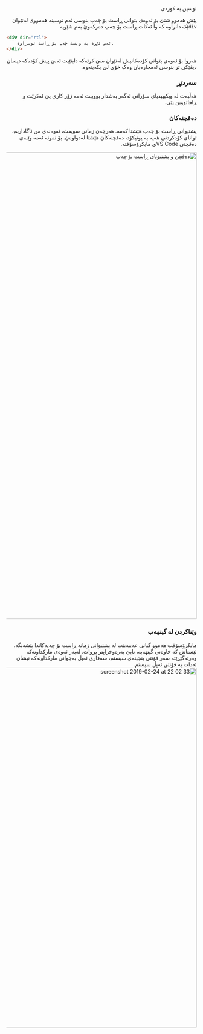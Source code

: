 <div dir="rtl">
نوسین بە کوردی

پێش هەموو شتێ بۆ ئەوەی بتوانی ڕاست بۆ چەپ بنوسی ئەم نوسینە هەمووی لەنێوان `div`ێک دانراوە کە وا ئەکات ڕاست بۆ چەپ دەرکەوێ
بەم شێویە

<div dir="ltr">

```html
<div dir="rtl">
    ئەم دێڕە بە ویست چەپ بۆ ڕاست نوسراوە.
</div>
```
</div>

هەروا بۆ ئەوەی بتوانی کۆدەکانیش لەنێوان سێ کرتەکە دابنێیت ئەبێ پیش کۆدەکە دیسان دیڤێکی تر بنوسی ئەمجارەیان وەک خۆی لێ بکەیتەوە.

### سەردێڕ
هەڵبەت لە ویکیپیدیای سۆرانی ئەگەر بەشدار بووبیت ئەمە زۆر کاری پێ ئەکرێت و ڕاهاتووین پێی.

### دەقچنەکان
پشتیوانی ڕاست بۆ چەپ هێشتا کەمە. هەرچەن زمانی سویفت، ئەوەنەی من ئاگاداربم، توانای کۆدکردنی هەیە بە یونیکۆد، دەقچنەکان هێشتا لەدواوەن. بۆ نمونە ئەمە وێنەی دەقچنی VS Codeی مایکرۆسۆفتە.

<img width="1233" alt="دەقچن و پشتیونای ڕاست بۆ چەپ" src="https://user-images.githubusercontent.com/408568/53305791-a281e500-387d-11e9-8b13-53be24c39113.png">

### وێناکردن لە گیتهەب
مایکرۆسۆفت هەموو گیانی عەیبەبێت لە پشتیوانی زمانە ڕاست بۆ چەپەکاندا پێشەنگە. ئێستاش کە خاوەنی گیتهەبە، نابێ بەرەوخراپتر بڕوات. لەبەر ئەوەی مارکداونەکە وەرئەگێڕێتە سەر فۆنتی بنچینەی سیستم، سەفاری ئەپڵ بەجوانی مارکداونەکە نیشان ئەدات بە فۆنتی ئەپڵ سیستم.
<img width="951" alt="screenshot 2019-02-24 at 22 02 33" src="https://user-images.githubusercontent.com/408568/53305999-ebd33400-387f-11e9-8c84-f3c447bb8d1c.png">

</div>
